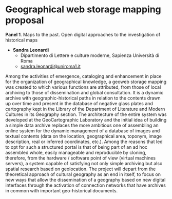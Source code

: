 # Geographical web storage mapping proposal

**Panel 1**. Maps to the past. Open digital approaches to the investigation of historical maps

- **Sandra Leonardi**
  - Dipartimento di Lettere e culture moderne, Sapienza Università di Roma
  - [sandra.leonardi@uniroma1.it](mailto:sandra.leonardi@uniroma1.it)


Among the activities of emergence, cataloging and enhancement in place for the
organization of geographical knowledge, a geoweb storage mapping was created to which
various functions are attributed, from those of local archiving to those of dissemination and
global consultation. It is a dynamic archive with geographic-historical paths in relation to the
contents drawn up over time and present in the database of negative glass plates and
cartography kept in the Library of the Department of Literature and Modern Cultures in its
Geography section. The architecture of the entire system was developed at the
GeoCartographic Laboratory and the initial idea of building a simple data archive replaces
the more ambitious one of assembling an online system for the dynamic management of a
database of images and textual contents (data on the location, geographical area, toponym,
image description, real or inferred coordinates, etc.). Among the reasons that led to opt for
such a structured portal is that of being part of an ad hoc assembled whole, easily
manageable and reproducible by cloning, therefore, from the hardware / software point of
view (virtual machines servers), a system capable of satisfying not only simple archiving but
also spatial research based on geolocation. The project will depart from the theoretical
approach of cultural geography as an end in itself, to focus on new ways that allow the
dissemination of a geography based on new digital interfaces through the activation of
connection networks that have archives in common with important geo-historical documents.
